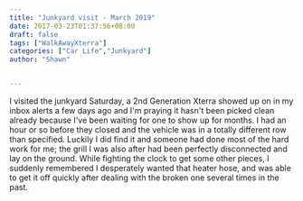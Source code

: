 ```yaml
---
title: "Junkyard visit - March 2019"
date: 2017-03-23T01:37:56+08:00
draft: false
tags: ["WalkAwayXterra"]
categories: ["Car Life","Junkyard"]
author: "Shawn"


---
```


I visited the junkyard Saturday, a 2nd Generation Xterra showed up on in my inbox alerts a few days ago and I'm praying it hasn't been picked clean already because I've been waiting for one to show up for months. I had an hour or so before they closed and the vehicle was in a totally different row than specified. Luckily I did find it and someone had done most of the hard work for me; the grill I was also after had been perfectly disconnected and lay on the ground. While fighting the clock to get some other pieces, I suddenly remembered I desperately wanted that heater hose, and was able to get it off quickly after dealing with the broken one several times in the past.